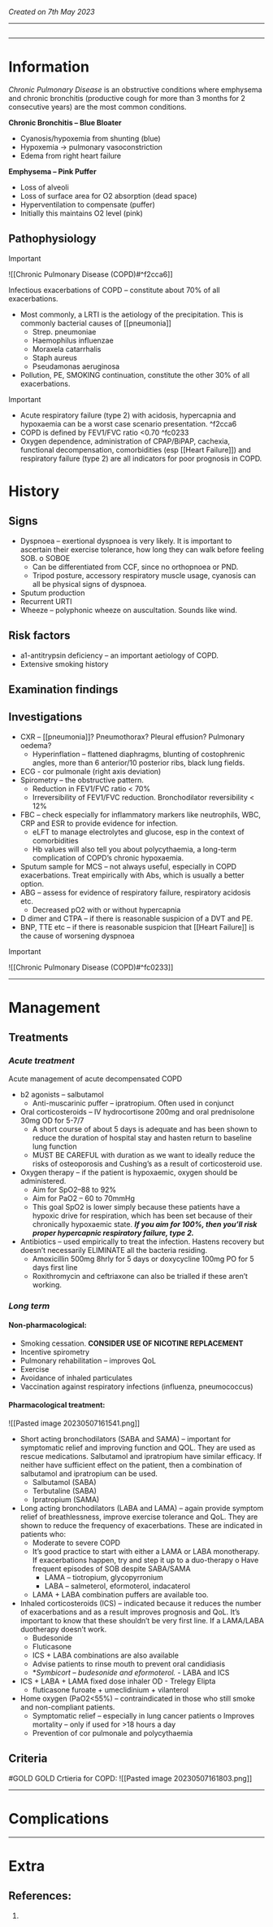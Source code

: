 *Created on 7th May 2023*

---
```toc
```
---

# Information
 
*Chronic Pulmonary Disease* is an obstructive conditions where emphysema and chronic bronchitis (productive cough for more than 3 months for 2 consecutive years) are the most common conditions.

**Chronic Bronchitis – Blue Bloater**
- Cyanosis/hypoxemia from shunting (blue)
- Hypoxemia → pulmonary vasoconstriction
- Edema from right heart failure 

**Emphysema – Pink Puffer**
- Loss of alveoli 
- Loss of surface area for O2 absorption (dead space) 
- Hyperventilation to compensate (puffer) 
- Initially this maintains O2 level (pink)


## Pathophysiology
>[!Important]
>![[Chronic Pulmonary Disease (COPD)#^f2cca6]]

Infectious exacerbations of COPD – constitute about 70% of all exacerbations.
- Most commonly, a LRTI is the aetiology of the precipitation. This is commonly bacterial causes of [[pneumonia]]
	- Strep. pneumoniae  
	- Haemophilus influenzae 
	- Moraxela catarrhalis
	- Staph aureus  
	- Pseudamonas aeruginosa
- Pollution, PE, SMOKING continuation, constitute the other 30% of all exacerbations.


> [!Important]
- Acute respiratory failure (type 2) with acidosis, hypercapnia and hypoxaemia can be a worst case scenario presentation. ^f2cca6
- COPD is defined by FEV1/FVC ratio <0.70 ^fc0233
- Oxygen dependence, administration of CPAP/BiPAP, cachexia, functional decompensation, comorbidities (esp [[Heart Failure]]) and respiratory failure (type 2) are all indicators for poor prognosis in COPD.

# History
## Signs
- Dyspnoea – exertional dyspnoea is very likely. It is important to ascertain their exercise tolerance, how long they can walk before feeling SOB. o SOBOE
	- Can be differentiated from CCF, since no orthopnoea or PND.  
	- Tripod posture, accessory respiratory muscle usage, cyanosis can all be physical signs of dyspnoea.
-   Sputum production
- Recurrent URTI
-   Wheeze – polyphonic wheeze on auscultation. Sounds like wind.

## Risk factors 
- a1-antitrypsin deficiency – an important aetiology of COPD.
- Extensive smoking history 

## Examination findings

## Investigations
-   CXR – [[pneumonia]]? Pneumothorax? Pleural effusion? Pulmonary oedema?
	- Hyperinflation – flattened diaphragms, blunting of costophrenic angles, more than 6 anterior/10 posterior ribs, black lung fields.
- ECG - cor pulmonale (right axis deviation)
- Spirometry – the obstructive pattern.
	- Reduction in FEV1/FVC ratio < 70%
	- Irreversibility of FEV1/FVC reduction. Bronchodilator reversibility < 12%
- FBC – check especially for inflammatory markers like neutrophils, WBC, CRP and ESR to provide evidence for infection.  
	- eLFT to manage electrolytes and glucose, esp in the context of comorbidities
	- Hb values will also tell you about polycythaemia, a long-term complication of COPD’s chronic hypoxaemia.
- Sputum sample for MCS – not always useful, especially in COPD exacerbations. Treat empirically with Abs, which is usually a better option.
- ABG – assess for evidence of respiratory failure, respiratory acidosis etc.
	- Decreased pO2 with or without hypercapnia
- D dimer and CTPA – if there is reasonable suspicion of a DVT and PE.
- BNP, TTE etc – if there is reasonable suspicion that [[Heart Failure]] is the cause of worsening dyspnoea
>[!Important]
>![[Chronic Pulmonary Disease (COPD)#^fc0233]]

---

# Management
## Treatments
### *Acute treatment*
Acute management of acute decompensated COPD
- b2 agonists – salbutamol  
	- Anti-muscarinic puffer – ipratropium. Often used in conjunct
-   Oral corticosteroids – IV hydrocortisone 200mg and oral prednisolone 30mg OD for 5-7/7
	- A short course of about 5 days is adequate and has been shown to reduce the duration of hospital stay and hasten return to baseline lung function  
	- MUST BE CAREFUL with duration as we want to ideally reduce the risks of osteoporosis and Cushing’s as a result of corticosteroid use.  
- Oxygen therapy – if the patient is hypoxaemic, oxygen should be administered.
	- Aim for SpO2–88 to 92%  
	- Aim for PaO2 – 60 to 70mmHg  
	- This goal SpO2 is lower simply because these patients have a hypoxic drive for respiration, which has been set because of their chronically hypoxaemic state. ***If you aim for 100%, then you’ll risk proper hypercapnic respiratory failure, type 2.***
- Antibiotics – used empirically to treat the infection. Hastens recovery but doesn’t necessarily ELIMINATE all the bacteria residing.
	- Amoxicillin 500mg 8hrly for 5 days or doxycycline 100mg PO for 5 days first line  
	- Roxithromycin and ceftriaxone can also be trialled if these aren’t working.

### *Long term*
#### Non-pharmacological:
- Smoking cessation. **CONSIDER USE OF NICOTINE REPLACEMENT**
- Incentive spirometry
- Pulmonary rehabilitation – improves QoL
- Exercise
- Avoidance of inhaled particulates
- Vaccination against respiratory infections (influenza, pneumococcus)

#### Pharmacological treatment:
![[Pasted image 20230507161541.png]]
- Short acting bronchodilators (SABA and SAMA) – important for symptomatic relief and improving function and QOL. They are used as rescue medications. Salbutamol and ipratropium have similar efficacy. If neither have sufficient effect on the patient, then a combination of salbutamol and ipratropium can be used.
	- Salbutamol (SABA) 
	- Terbutaline (SABA) 
	- Ipratropium (SAMA)
- Long acting bronchodilators (LABA and LAMA) – again provide symptom relief of breathlessness, improve exercise tolerance and QoL. They are shown to reduce the frequency of exacerbations. These are indicated in patients who:
	- Moderate to severe COPD  
	- It’s good practice to start with either a LAMA or LABA monotherapy. If exacerbations happen, try and step it up to a duo-therapy o Have frequent episodes of SOB despite SABA/SAMA
		- LAMA – tiotropium, glycopyrronium
		- LABA – salmeterol, eformoterol, indacaterol 
	- LAMA + LABA combination puffers are available too.
- Inhaled corticosteroids (ICS) – indicated because it reduces the number of exacerbations and as a result improves prognosis and QoL. It’s important to know that these shouldn’t be very first line. If a LAMA/LABA duotherapy doesn’t work.
	- Budesonide
	- Fluticasone
	- ICS + LABA combinations are also available  
	- Advise patients to rinse mouth to prevent oral candidiasis 
	- **Symbicort – budesonide and eformoterol.* - LABA and ICS
- ICS + LABA + LAMA fixed dose inhaler OD - Trelegy Elipta 
	- fluticasone furoate + umeclidinium + vilanterol
- Home oxygen (PaO2<55%) – contraindicated in those who still smoke and non-compliant patients.
	- Symptomatic relief – especially in lung cancer patients o Improves mortality – only if used for >18 hours a day
	- Prevention of cor pulmonale and polycythaemia

## Criteria
#GOLD GOLD Crtieria for COPD:
![[Pasted image 20230507161803.png]]


---

# Complications

---

# Extra
## References:
1. 